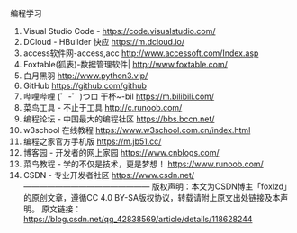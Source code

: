 编程学习
1. Visual Studio Code -
https://code.visualstudio.com/
2. DCloud - HBuilder 快应
https://m.dcloud.io/
3. access软件网-access,acc
http://www.accessoft.com/Index.asp
4. Foxtable(狐表)-数据管理软件|
http://www.foxtable.com/
5. 白月黑羽
http://www.python3.vip/
6. GitHub
https://github.com/github
7. 哔哩哔哩 (゜-゜)つロ 干杯~-bil
https://m.bilibili.com/
8. 菜鸟工具 - 不止于工具
http://c.runoob.com/
9. 编程论坛 - 中国最大的编程社区
https://bbs.bccn.net/
10. w3school 在线教程
https://www.w3school.com.cn/index.html
11. 编程之家官方手机版
https://m.jb51.cc/
12. 博客园 - 开发者的网上家园
https://www.cnblogs.com/
13. 菜鸟教程 - 学的不仅是技术，更是梦想！
https://www.runoob.com/
14. CSDN - 专业开发者社区
https://www.csdn.net/ ———————————————— 版权声明：本文为CSDN博主「foxlzd」的原创文章，遵循CC 4.0 BY-SA版权协议，转载请附上原文出处链接及本声明。 原文链接：https://blog.csdn.net/qq_42838569/article/details/118628244
